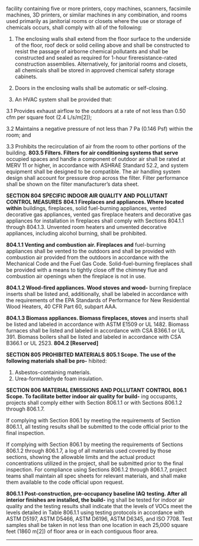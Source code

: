 facility containing five or more printers, copy machines,
scanners, facsimile machines, 3D printers, or similar
machines in any combination, and rooms used primarily as
janitorial rooms or closets where the use or storage of
chemicals occurs, shall comply with all of the following:

1. The enclosing walls shall extend from the floor surface to the underside of the floor, roof deck or solid
ceiling above and shall be constructed to resist the
passage of airborne chemical pollutants and shall be
constructed and sealed as required for 1-hour fireresistance-rated construction assemblies. Alternatively, for janitorial rooms and closets, all chemicals
shall be stored in approved chemical safety storage
cabinets.

2. Doors in the enclosing walls shall be automatic or
self-closing.

3. An HVAC system shall be provided that:

3.1 Provides exhaust airflow to the outdoors at a
rate of not less than 0.50 cfm per square foot
(2.4 L/s/m[2]);

3.2 Maintains a negative pressure of not less than 7
Pa (0.146 Psf) within the room; and

3.3 Prohibits the recirculation of air from the room
to other portions of the building.
**803.5 Filters. Filters for air conditioning systems that serve**
occupied spaces and handle a component of outdoor air shall
be rated at MERV 11 or higher, in accordance with ASHRAE
Standard 52.2, and system equipment shall be designed to be
compatible. The air handling system design shall account for
pressure drop across the filter. Filter performance shall be
shown on the filter manufacturer’s data sheet.

**SECTION 804**
**SPECIFIC INDOOR AIR QUALITY AND**
**POLLUTANT CONTROL MEASURES**
**804.1 Fireplaces and appliances. Where located within**
buildings, fireplaces, solid fuel-burning appliances, vented
decorative gas appliances, vented gas fireplace heaters and
decorative gas appliances for installation in fireplaces shall
comply with Sections 804.1.1 through 804.1.3. Unvented
room heaters and unvented decorative appliances, including
alcohol burning, shall be prohibited.

**804.1.1 Venting and combustion air. Fireplaces and**
fuel-burning appliances shall be vented to the outdoors
and shall be provided with combustion air provided from
the outdoors in accordance with the Mechanical Code and
the Fuel Gas Code. Solid-fuel-burning fireplaces shall be
provided with a means to tightly close off the chimney
flue and combustion air openings when the fireplace is not
in use.


**804.1.2 Wood-fired appliances. Wood stoves and wood-**
burning fireplace inserts shall be listed and, additionally,
shall be labeled in accordance with the requirements of the
EPA Standards of Performance for New Residential Wood
Heaters, 40 CFR Part 60, subpart AAA.

**804.1.3 Biomass appliances. Biomass fireplaces, stoves**
and inserts shall be listed and labeled in accordance with
ASTM E1509 or UL 1482. Biomass furnaces shall be
listed and labeled in accordance with CSA B366.1 or UL
391. Biomass boilers shall be listed and labeled in accordance with CSA B366.1 or UL 2523.
**804.2 [Reserved]**

**SECTION 805**
**PROHIBITED MATERIALS**
**805.1 Scope. The use of the following materials shall be pro-**
hibited:

1. Asbestos-containing materials.
2. Urea-formaldehyde foam insulation.

**SECTION 806**
**MATERIAL EMISSIONS AND POLLUTANT**
**CONTROL**
**806.1 Scope. To facilitate better indoor air quality for build-**
ing occupants, projects shall comply either with Section
806.1.1 or with Sections 806.1.2 through 806.1.7.

If complying with Section 806.1 by meeting the requirements of Section 806.1.1, all testing results shall be submitted
to the code official prior to the final inspection.

If complying with Section 806.1 by meeting the requirements of Sections 806.1.2 through 806.1.7, a log of all materials used covered by those sections, showing the allowable
limits and the actual product concentrations utilized in the
project, shall be submitted prior to the final inspection. For
compliance using Sections 806.1.2 through 806.1.7, project
teams shall maintain all spec sheets for relevant materials,
and shall make them available to the code official upon
request.

**806.1.1 Post-construction, pre-occupancy baseline IAQ**
**testing. After all interior finishes are installed, the build-**
ing shall be tested for indoor air quality and the testing
results shall indicate that the levels of VOCs meet the levels detailed in Table 806.1.1 using testing protocols in
accordance with ASTM D5197, ASTM D5466, ASTM
D6196, ASTM D6345, and ISO 7708. Test samples shall
be taken in not less than one location in each 25,000
square feet (1860 m[2]) of floor area or in each contiguous
floor area.


-----



